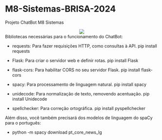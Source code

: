 # M8-Sistemas-BRISA-2024
Projeto ChatBot M8 Sistemas
<div align="center">
<img src="https://m8sistemas.com.br/2021/wp-content/uploads/2023/05/logo_m8_sistemas-branca.png" widht="700px" />
</div>
Bibliotecas necessárias para o funcionamento do ChatBot:

- requests: Para fazer requisições HTTP, como consultas à API.
pip install requests

- Flask: Para criar o servidor web e definir rotas.
pip install Flask

- flask-cors: Para habilitar CORS no seu servidor Flask.
pip install flask-cors

- spacy: Para processamento de linguagem natural.
pip install spacy

- unidecode: Para normalização de texto, removendo acentuação.
pip install Unidecode

- spellchecker: Para correção ortográfica.
pip install pyspellchecker

Além disso, você também precisará dos modelos de linguagem do spaCy para o português:
- python -m spacy download pt_core_news_lg